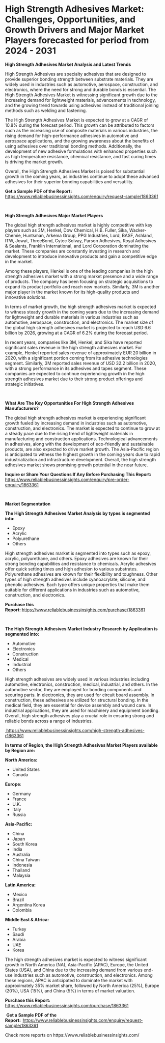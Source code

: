 <p><h1>High Strength Adhesives Market: Challenges, Opportunities, and Growth Drivers and Major Market Players forecasted for period from 2024 - 2031</h1></p><p><strong>High Strength Adhesives Market Analysis and Latest Trends</strong></p>
<p><p>High Strength Adhesives are specialty adhesives that are designed to provide superior bonding strength between substrate materials. They are widely used in industries such as automotive, aerospace, construction, and electronics, where the need for strong and durable bonds is essential. The High Strength Adhesives Market is witnessing significant growth due to the increasing demand for lightweight materials, advancements in technology, and the growing trend towards using adhesives instead of traditional joining methods such as welding and fastening.</p><p>The High Strength Adhesives Market is expected to grow at a CAGR of 10.8% during the forecast period. This growth can be attributed to factors such as the increasing use of composite materials in various industries, the rising demand for high-performance adhesives in automotive and aerospace applications, and the growing awareness about the benefits of using adhesives over traditional bonding methods. Additionally, the development of new adhesive formulations with enhanced properties such as high temperature resistance, chemical resistance, and fast curing times is driving the market growth.</p><p>Overall, the High Strength Adhesives Market is poised for substantial growth in the coming years, as industries continue to adopt these advanced adhesives for their superior bonding capabilities and versatility.</p></p>
<p><strong>Get a Sample PDF of the Report:&nbsp;</strong> <a href="https://www.reliablebusinessinsights.com/enquiry/request-sample/1863361">https://www.reliablebusinessinsights.com/enquiry/request-sample/1863361</a></p>
<p>&nbsp;</p>
<p><strong>High Strength Adhesives Major Market Players</strong></p>
<p><p>The global high strength adhesives market is highly competitive with key players such as 3M, Henkel, Dow Chemical, H.B. Fuller, Sika, Wacker-Chemie, Huntsman, Arkema Group, PPG Industries, Lord, BASF, Ashland, ITW, Jowat, ThreeBond, Cytec Solvay, Parson Adhesives, Royal Adhesives & Sealants, Franklin International, and Lord Corporation dominating the market. These companies are constantly investing in research and development to introduce innovative products and gain a competitive edge in the market.</p><p>Among these players, Henkel is one of the leading companies in the high strength adhesives market with a strong market presence and a wide range of products. The company has been focusing on strategic acquisitions to expand its product portfolio and reach new markets. Similarly, 3M is another major player in the market known for its high-quality products and innovative solutions.</p><p>In terms of market growth, the high strength adhesives market is expected to witness steady growth in the coming years due to the increasing demand for lightweight and durable materials in various industries such as automotive, aerospace, construction, and electronics. The market size of the global high strength adhesives market is projected to reach USD 6.6 billion by 2026, growing at a CAGR of 6.2% during the forecast period.</p><p>In recent years, companies like 3M, Henkel, and Sika have reported significant sales revenue in the high strength adhesives market. For example, Henkel reported sales revenue of approximately EUR 20 billion in 2020, with a significant portion coming from its adhesive technologies segment. Similarly, 3M reported sales revenue of USD 32.2 billion in 2020, with a strong performance in its adhesives and tapes segment. These companies are expected to continue experiencing growth in the high strength adhesives market due to their strong product offerings and strategic initiatives.</p></p>
<p>&nbsp;</p>
<p><strong>What Are The Key Opportunities For High Strength Adhesives Manufacturers?</strong></p>
<p><p>The global high strength adhesives market is experiencing significant growth fueled by increasing demand in industries such as automotive, construction, and electronics. The market is expected to continue to grow at a steady pace due to the rising trend of lightweight materials in manufacturing and construction applications. Technological advancements in adhesives, along with the development of eco-friendly and sustainable products, are also expected to drive market growth. The Asia-Pacific region is anticipated to witness the highest growth in the coming years due to rapid industrialization and infrastructure development. Overall, the high strength adhesives market shows promising growth potential in the near future.</p></p>
<p><strong>Inquire or Share Your Questions If Any Before Purchasing This Report:</strong> <a href="https://www.reliablebusinessinsights.com/enquiry/pre-order-enquiry/1863361">https://www.reliablebusinessinsights.com/enquiry/pre-order-enquiry/1863361</a></p>
<p>&nbsp;</p>
<p><strong>Market Segmentation</strong></p>
<p><strong>The High Strength Adhesives Market Analysis by types is segmented into:</strong></p>
<p><ul><li>Epoxy</li><li>Acrylic</li><li>Polyurethane</li><li>Others</li></ul></p>
<p><p>High strength adhesives market is segmented into types such as epoxy, acrylic, polyurethane, and others. Epoxy adhesives are known for their strong bonding capabilities and resistance to chemicals. Acrylic adhesives offer quick setting times and high adhesion to various substrates. Polyurethane adhesives are known for their flexibility and toughness. Other types of high strength adhesives include cyanoacrylate, silicone, and phenolic adhesives. Each type offers unique properties that make them suitable for different applications in industries such as automotive, construction, and electronics.</p></p>
<p><strong>Purchase this Report:&nbsp;</strong><a href="https://www.reliablebusinessinsights.com/purchase/1863361">https://www.reliablebusinessinsights.com/purchase/1863361</a></p>
<p>&nbsp;</p>
<p><strong>The High Strength Adhesives Market Industry Research by Application is segmented into:</strong></p>
<p><ul><li>Automotive</li><li>Electronics</li><li>Construction</li><li>Medical</li><li>Industrial</li><li>Others</li></ul></p>
<p><p>High strength adhesives are widely used in various industries including automotive, electronics, construction, medical, industrial, and others. In the automotive sector, they are employed for bonding components and securing parts. In electronics, they are used for circuit board assembly. In construction, these adhesives are utilized for structural bonding. In the medical field, they are essential for device assembly and wound care. In industrial applications, they are used for machinery and equipment bonding. Overall, high strength adhesives play a crucial role in ensuring strong and reliable bonds across a range of industries.</p></p>
<p><a href="https://www.reliablebusinessinsights.com/high-strength-adhesives-r1863361">&nbsp;https://www.reliablebusinessinsights.com/high-strength-adhesives-r1863361</a></p>
<p><strong>In terms of Region, the High Strength Adhesives Market Players available by Region are:</strong></p>
<p>
    <p> <strong> North America: </strong>
        <ul>
            <li>United States</li>
            <li>Canada</li>
        </ul>
        </p> 
    <p> <strong> Europe: </strong>
        <ul>
            <li>Germany</li>
            <li>France</li>
            <li>U.K.</li>
            <li>Italy</li>
            <li>Russia</li>
        </ul>
        </p> 
    <p> <strong> Asia-Pacific: </strong>
        <ul>
            <li>China</li>
            <li>Japan</li>
            <li>South Korea</li>
            <li>India</li>
            <li>Australia</li>
            <li>China Taiwan</li>
            <li>Indonesia</li>
            <li>Thailand</li>
            <li>Malaysia</li>
        </ul>
        </p> 
    <p> <strong> Latin America: </strong>
        <ul>
            <li>Mexico</li>
            <li>Brazil</li>
            <li>Argentina Korea</li>
            <li>Colombia</li>
        </ul>
        </p> 
    <p> <strong> Middle East & Africa: </strong>
        <ul>
            <li>Turkey</li>
            <li>Saudi</li>
            <li>Arabia</li>
            <li>UAE</li>
            <li>Korea</li>
        </ul>
    </p>
    </p>
<p><p>The high strength adhesives market is expected to witness significant growth in North America (NA), Asia-Pacific (APAC), Europe, the United States (USA), and China due to the increasing demand from various end-use industries such as automotive, construction, and electronics. Among these regions, APAC is anticipated to dominate the market with approximately 35% market share, followed by North America (25%), Europe (20%), USA (15%), and China (5%) in terms of market valuation.</p></p>
<p><strong>Purchase this Report: </strong><a href="https://www.reliablebusinessinsights.com/purchase/1863361">https://www.reliablebusinessinsights.com/purchase/1863361</a></p>
<p>&nbsp;<strong>Get a Sample PDF of the Report:&nbsp;&nbsp;</strong><a href="https://www.reliablebusinessinsights.com/enquiry/request-sample/1863361">https://www.reliablebusinessinsights.com/enquiry/request-sample/1863361</a></p>
<p><strong></strong></p>
<p>Check more reports on https://www.reliablebusinessinsights.com/</p>